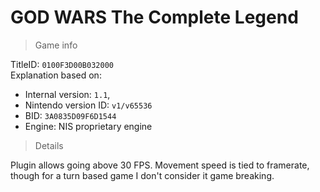 # GOD WARS The Complete Legend

> Game info

TitleID: `0100F3D00B032000`<br>
Explanation based on:
- Internal version: `1.1`, 
- Nintendo version ID: `v1/v65536`
- BID: `3A0835D09F6D1544`
- Engine: NIS proprietary engine

> Details

Plugin allows going above 30 FPS. Movement speed is tied to framerate, though for a turn based game I don't consider it game breaking.